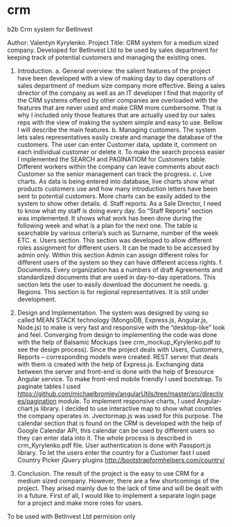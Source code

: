 # crm
b2b Crm system for BetInvest

Author: Valentyn Kyrylenko.
Project Title: CRM system for a medium sized company.
Developed for BetInvest Ltd to be used by sales department for keeping track of potential customers and managing the existing ones.

1.	Introduction.
a.	General overview: the salient features of the project have been developed with a view of making day to day operations of sales department of medium size company more effective. Being a sales director of the company as well as an IT developer I find that majority of the CRM systems offered by other companies are overloaded with the features that are never used and make CRM more cumbersome. That is why I included only those features that are actually used by our sales reps with the view of making the system simple and easy to use. Bellow I will describe the main features.
b.	Managing customers. The system lets sales representatives easily create and manage the database of the customers. The user can enter Customer data, update it, comment on each individual customer or delete it. To make the search process easier I implemented the SEARCH and PAGINATIOM for Customers table. Different workers within the company can leave comments about each Customer so the senior management can track the progress.
c.	Live charts. As data is being entered into database, live charts show what products customers use and how many introduction letters have been sent to potential customers. More charts can be easily added to the system to show other details.
d.	Staff reports. As a Sale Director, I need to know what my staff is doing every day. So “Staff Reports” section was implemented. It shows what work has been done during the following week and what is a plan for the next one. The table is searchable by various criteria’s such as Surname, number of the week ETC.
e.	Users section. This section was developed to allow different roles assignment for different users. It can be made to be accessed by admin only. Within this section Admin can assign different roles for different users of the system so they can have different access rights.
f.	Documents. Every organization has a numbers of draft Agreements and standardized documents that are used in day-to-day operations. This section lets the user to easily download the document he needs.
g.	Regions. This section is for regional representatives. It is still under development.

2.	Design and Implementation. The system was designed by using so called MEAN STACK technology (MongoDB, Express.js, Angular.js, Node.js) to make is very fast and responsive with the “desktop-like” look and feel. Converging from design to implementing the code was done with the help of Balsamic Mockups (see crm_mockup_Kyrylenko.pdf to see the design process).  Since the project deals with Users, Customers, Reports – corresponding models were created. REST server that deals with them is created with the help of Express.js. Exchanging data between the server and front-end is done with the help of $resource Angular service. To make front-end mobile friendly I used bootstrap. To paginate tables I used https://github.com/michaelbromley/angularUtils/tree/master/src/directives/pagination module. To implement responsive charts, I used Angular-chart.js library.  I decided to use interactive map to show what countries the company operates in. Jvectormap.js was used for this purpose. The calendar section that is found on the CRM is developed with the help of Google Calendar API, this calendar can be used by different users so they can enter data into it. The whole process is described in crm_Kyrylenko.pdf file. User authentication is done with Passport.js library. To let the users enter the country for a Customer fast I used Country Picker jQuery plugins http://bootstrapformhelpers.com/country/

3.	Conclusion. The result of the project is the easy to use CRM for a medium sized company. However, there are a few shortcomings of the project. They arised mainly due to the lack of time and will be dealt with in a future. First of all, I would like to implement a separate login page for a project and make more roles for users.

To be used with BetInvest Ltd permision only